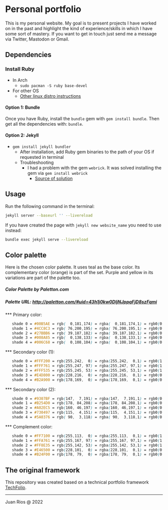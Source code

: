 # Personal portfolio

This is my personal website. My goal is to present projects I have worked on in the past and highlight the kind of experience/skills in which I have some sort of mastery.
If you want to get in touch just send me a message via Twitter, Mastodon or Gmail.

## Dependencies

### Install Ruby

- In Arch
  - `sudo pacman -S ruby base-devel`
- For other OS
  - [Other linux distro instructions](https://jekyllrb.com/docs/installation/other-linux/)

#### Option 1: Bundle

Once you have Ruby, install the `bundle` gem with `gem install bundle`. Then get all the dependencies with: `bundle`.

#### Option 2: Jekyll

- `gem install jekyll bundler`
  - After installation, add Ruby gem binaries to the path of your OS if requested in terminal
  - Troubleshooting
    - I had a problem with the gem `webrick`. It was solved installing the gem via `gem install webrick`
      - [Source of solution](https://programmerah.com/solved-jekyll-install-error-cannot-load-such-file-webrick-loaderror-39104/)

## Usage

Run the following command in the terminal:

```bash
jekyll server --baseurl '' --livereload
```

If you have created the page with `jekyll new website_name` you need to use instead:

```bash
bundle exec jekyll serve --livereload
```

## Color palette

Here is the chosen color palette. It uses teal as the base color. Its complementary color (orange) is part of the set. Purple and yellow in its variations are part of the palette too.

##### Color Palette by Paletton.com

##### Palette URL: http://paletton.com/#uid=43h1j0kw0DljNJppqFjD8szFqmi

\*\*\* Primary color:

```CSS
   shade 0 = #00B5AE = rgb(  0,181,174) = rgba(  0,181,174,1) = rgb0(0,0.71,0.682)
   shade 1 = #4CC8C3 = rgb( 76,200,195) = rgba( 76,200,195,1) = rgb0(0.298,0.784,0.765)
   shade 2 = #27BBB6 = rgb( 39,187,182) = rgba( 39,187,182,1) = rgb0(0.153,0.733,0.714)
   shade 3 = #008A85 = rgb(  0,138,133) = rgba(  0,138,133,1) = rgb0(0,0.541,0.522)
   shade 4 = #006C68 = rgb(  0,108,104) = rgba(  0,108,104,1) = rgb0(0,0.424,0.408)
```

\*\*\* Secondary color (1):

```CSS
   shade 0 = #FFF200 = rgb(255,242,  0) = rgba(255,242,  0,1) = rgb0(1,0.949,0)
   shade 1 = #FFF761 = rgb(255,247, 97) = rgba(255,247, 97,1) = rgb0(1,0.969,0.38)
   shade 2 = #FFF535 = rgb(255,245, 53) = rgba(255,245, 53,1) = rgb0(1,0.961,0.208)
   shade 3 = #E4D800 = rgb(228,216,  0) = rgba(228,216,  0,1) = rgb0(0.894,0.847,0)
   shade 4 = #B2A900 = rgb(178,169,  0) = rgba(178,169,  0,1) = rgb0(0.698,0.663,0)
```

\*\*\* Secondary color (2):

```CSS
   shade 0 = #9307BF = rgb(147,  7,191) = rgba(147,  7,191,1) = rgb0(0.576,0.027,0.749)
   shade 1 = #B254D0 = rgb(178, 84,208) = rgba(178, 84,208,1) = rgb0(0.698,0.329,0.816)
   shade 2 = #A02EC5 = rgb(160, 46,197) = rgba(160, 46,197,1) = rgb0(0.627,0.18,0.773)
   shade 3 = #730497 = rgb(115,  4,151) = rgba(115,  4,151,1) = rgb0(0.451,0.016,0.592)
   shade 4 = #5A0376 = rgb( 90,  3,118) = rgba( 90,  3,118,1) = rgb0(0.353,0.012,0.463)
```

\*\*\* Complement color:

```CSS
   shade 0 = #FF7100 = rgb(255,113,  0) = rgba(255,113,  0,1) = rgb0(1,0.443,0)
   shade 1 = #FFA761 = rgb(255,167, 97) = rgba(255,167, 97,1) = rgb0(1,0.655,0.38)
   shade 2 = #FF8E35 = rgb(255,142, 53) = rgba(255,142, 53,1) = rgb0(1,0.557,0.208)
   shade 3 = #E46500 = rgb(228,101,  0) = rgba(228,101,  0,1) = rgb0(0.894,0.396,0)
   shade 4 = #B24F00 = rgb(178, 79,  0) = rgba(178, 79,  0,1) = rgb0(0.698,0.31,0)
```

## The original framework

This repository was created based on a technical portfolio framework [TechFolio](http://techfolios.github.io).

---

Juan Rios @ 2022
